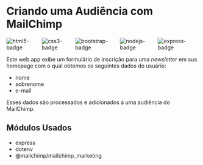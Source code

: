 # Criando uma Audiência com MailChimp

<div style="display: flex; flex-direction: row;">
  <img alt="html5-badge" src="https://img.shields.io/badge/HTML5-E34F26?style=for-the-badge&logo=html5&logoColor=white">
  <img alt="css3-badge" src="https://img.shields.io/badge/CSS3-1572B6?style=for-the-badge&logo=css3&logoColor=white">
  <img alt="bootstrap-badge" src="https://img.shields.io/badge/Bootstrap-563D7C?style=for-the-badge&logo=bootstrap&logoColor=white">
  <img alt="nodejs-badge" src="https://img.shields.io/badge/Node.js-43853D?style=for-the-badge&logo=node.js&logoColor=white">
  <img alt="express-badge" src="https://img.shields.io/badge/Express.js-404D59?style=for-the-badge">
</div>

Este web app exibe um formulário de inscrição para uma _newsletter_ em sua homepage com o qual obtemos os seguintes dados do usuário:

-   nome
-   sobrenome
-   e-mail

Esses dados são processados e adicionados a uma audiência do MailChimp.

## Módulos Usados

-   express
-   dotenv
-   @mailchimp/mailchimp_marketing
